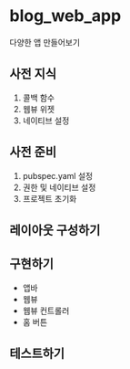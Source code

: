 # blog_web_app

다양한 앱 만들어보기

## 사전 지식

1. 콜백 함수
2. 웹뷰 위젯
3. 네이티브 설정

## 사전 준비

1. pubspec.yaml 설정
2. 권한 및 네이티브 설정
3. 프로젝트 초기화

## 레이아웃 구성하기

## 구현하기

- 앱바
- 웹뷰
- 웹뷰 컨트롤러
- 홈 버튼

## 테스트하기
